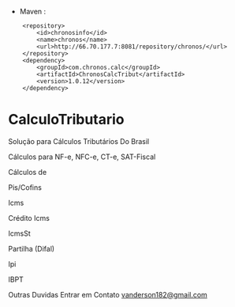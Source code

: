 - Maven :
```
    <repository>
        <id>chronosinfo</id>
        <name>chronos</name>
        <url>http://66.70.177.7:8081/repository/chronos/</url>
    </repository>
    <dependency>
        <groupId>com.chronos.calc</groupId>
        <artifactId>ChronosCalcTribut</artifactId>
        <version>1.0.12</version>
    </dependency>
```

# CalculoTributario
Solução para Cálculos Tributários Do Brasil

Cálculos para NF-e, NFC-e, CT-e, SAT-Fiscal

Cálculos de

Pis/Cofins

Icms

Crédito Icms

IcmsSt

Partilha (Difal)

Ipi

IBPT

Outras Duvidas Entrar em Contato vanderson182@gmail.com
